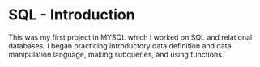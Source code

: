 # SQL - Introduction
This was my first project in MYSQL which I worked on SQL and relational databases. I began practicing introductory data definition and data manipulation language, making subqueries, and using functions.
